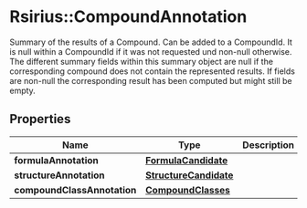# Rsirius::CompoundAnnotation

Summary of the results of a Compound. Can be added to a CompoundId.  It is null within a CompoundId if it was not requested und non-null otherwise.  The different summary fields within this summary object are null if the corresponding  compound does not contain the represented results. If fields are non-null  the corresponding result has been computed but might still be empty.

## Properties
Name | Type | Description | Notes
------------ | ------------- | ------------- | -------------
**formulaAnnotation** | [**FormulaCandidate**](FormulaCandidate.md) |  | [optional] 
**structureAnnotation** | [**StructureCandidate**](StructureCandidate.md) |  | [optional] 
**compoundClassAnnotation** | [**CompoundClasses**](CompoundClasses.md) |  | [optional] 


